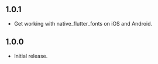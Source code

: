 ## 1.0.1

* Get working with native_flutter_fonts on iOS and Android.

## 1.0.0

* Initial release.
